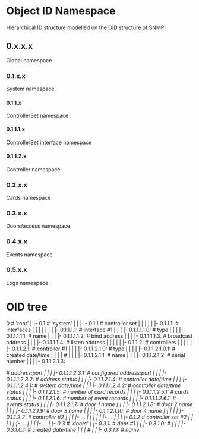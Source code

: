 # Object ID Namespace

Hierarchical ID structure modelled on the OID structure of SNMP:

## 0.x.x.x

Global namespace

### 0.1.x.x

System namespace

#### 0.1.1.x

ControllerSet namespace

#### 0.1.1.1.x

ControllerSet interface namespace

#### 0.1.1.2.x

Controller namespace

### 0.2.x.x

Cards namespace

### 0.3.x.x

Doors/access namespace

### 0.4.x.x

Events namespace

### 0.5.x.x

Logs namespace

# OID tree

0                                                                          # 'root'
|
|- 0.1                                                                      # 'system'
|    |
|    |- 0.1.1                                                                # controller set
|    |      |
|    |      |- 0.1.1.1:                                                      # interfaces
|    |      |        |
|    |      |        |- 0.1.1.1.1: <status>                                  # interface #1
|    |      |                   |- 0.1.1.1.1.0: <type>                       #    type
|    |      |                   |- 0.1.1.1.1.1: <name>                       #    name
|    |      |                   |- 0.1.1.1.1.2: <bind>                       #    bind address
|    |      |                   |- 0.1.1.1.1.3: <broadcast>                  #    broadcast address
|    |      |                   |- 0.1.1.1.1.4: <listen>                     #    listen address
|    |      |
|    |      |- 0.1.1.2:                                                      # controllers
|    |               |
|    |               |- 0.1.1.2.1: <status>                                  # controller #1
|    |               |          |- 0.1.1.2.1.0: <type>                       #    type
|    |               |          |            |- 0.1.1.2.1.0.1: <created>     #    created date/time
|    |               |          |                                            #
|    |               |          |- 0.1.1.2.1.1:  <name>                      #    name
|    |               |          |- 0.1.1.2.1.2:  <ID>                        #    serial number
|    |               |          |- 0.1.1.2.1.3:  <address>                   #    address:port
|    |               |                       |- 0.1.1.1.2.3.1: <configured>  #    configured address:port
|    |               |                       |- 0.1.1.1.2.3.2: <status>      #    address status
|    |               |          |- 0.1.1.2.1.4:  <datetime>                  #    controller date/time
|    |               |                       |- 0.1.1.1.2.4.1: <now>         #    system date/time
|    |               |                       |- 0.1.1.1.2.4.2: <status>      #    controller date/time status
|    |               |          |- 0.1.1.2.1.5:  <cards>                     #    number of card records
|    |               |                       |- 0.1.1.1.2.5.1: <status>      #    cards status
|    |               |          |- 0.1.1.2.1.6:  <events>                    #    number of event records
|    |               |                       |- 0.1.1.1.2.6.1: <status>      #    events status
|    |               |          |- 0.1.1.2.1.7:  <door1>                     #    door 1 name
|    |               |          |- 0.1.1.2.1.8:  <door2>                     #    door 2 name
|    |               |          |- 0.1.1.2.1.9:  <door3>                     #    door 3 name
|    |               |          |- 0.1.1.2.1.10: <door4>                     #    door 4 name
|    |               |
|    |               |- 0.1.1.2.2: <status>                                  # controller #2
|    |               |          |- ...
|    |               |
|    |               |- ...
|    |
|    |- 0.1.2                                                                # controller set #2
|    |      |
|    |      |- ...
|    |
|    |- ...
|
|- 0.3                                                                       # 'doors'
|    |- 0.3.1: <status>                                                      # door #1
|    |      |- 0.3.1.0:                                                      #
|    |      |        |- 0.3.1.0.1: <created>                                 #    created date/time
|    |      |                                                                #
|    |      |- 0.3.1.1: <name>                                               #    name
